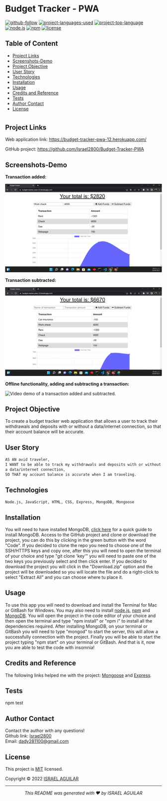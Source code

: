 # Budget Tracker - PWA

[![github-follow](https://img.shields.io/github/followers/israel2800?label=Follow&logoColor=blue&style=social)](https://github.com/israel2800)
[![project-languages-used](https://img.shields.io/github/languages/count/israel2800/team-profile-generator-challenge?color=important)](https://github.com/israel2800/Budget-Tracker-PWA)
[![project-top-language](https://img.shields.io/github/languages/top/israel2800/Budget-Tracker-PWA?color=orange)](https://github.com/israel2800/Budget-Tracker-PWA)
[![node.js](https://img.shields.io/node/v/c?color=orange)](https://nodejs.org/en/)
[![npm](https://img.shields.io/npm/v/npm?color=orange&logo=npm)](https://www.npmjs.com/package/inquirer)
[![license](https://img.shields.io/badge/License-MIT-brightgreen.svg)](https://choosealicense.com/licenses/mit/)

## Table of Content
* [ Project Links ](#Project-Links)
* [ Screenshots-Demo ](#Screenshots)
* [ Project Objective ](#Project-Objective)
* [ User Story ](#User-Story)
* [ Technologies ](#Technologies)
* [ Installation ](#Installation)
* [ Usage ](#Usage)
* [ Credits and Reference ](#Credits-and-Reference)
* [ Tests ](#Tests)
* [ Author Contact ](#Author-Contact)
* [ License ](#License)
#

##  Project Links

Web application link:
https://budget-tracker-pwa-12.herokuapp.com/

GitHub project:
https://github.com/Israel2800/Budget-Tracker-PWA

## Screenshots-Demo

**Transaction added:**

![Screenshot of a transaction added.](images/screenshot-1.png)

**Transaction subtracted:**

![Screenshot of a transaction subtracted.](images/screenshot-2.png)

**Offline functionality, adding and subtracting a transaction:**

![Video demo of a transaction added and subtracted.](images/video-3.gif)


## Project Objective
To create a budget tracker web application that allows a user to track their withdrawals and deposits with or without a data/internet connection, so that their account balance will be accurate.

## User Story
```
AS AN avid traveler,
I WANT to be able to track my withdrawals and deposits with or without a data/internet connection,
SO THAT my account balance is accurate when I am traveling.
```

## Technologies 
```
Node.js, JavaScript, HTML, CSS, Express, MongoDB, Mongoose
```

## Installation
You will need to have installed MongoDB, [click here](https://www.mongodb.com/docs/manual/tutorial/install-mongodb-on-windows/) for a quick guide to install MongoDB.
Access to the GitHub project and clone or download the project, you can do this by clicking in the green button with the word "Code". If you decided to clone the repo you need to choose one of the SSH/HTTPS keys and copy one, after this you will need to open the terminal of your choice and type "git clone 'key'" you will need to paste one of the two keys you previously select and then click enter. If you decided to download the project you will click in the "Download.zip" option and the project will be downloaded so you will locate the file and do a right-click to select "Extract All" and you can choose where tu place it.

## Usage 
To use this app you will need to download and install the Terminal for Mac or GitBash for Windows. You may also need to install [node.js](https://nodejs.org/en/), [npm](https://www.npmjs.com/) and [MongoDB](https://www.mongodb.com/docs/manual/tutorial/install-mongodb-on-windows/). You will open the project in the code editor of your choice and then open the terminal and type "npm install" or "npm i" to install all the dependencies required. After installing MongoDB, on your terminal or GitBash you will need to type "mongod" to start the server, this will allow a successfully connection with the project. Finally you will be able to start the project typing "npm start" on your terminal or GitBash. And that is it, now you are able to test the code with insomnia!

## Credits and Reference
The following links helped me with the project: [Mongoose](https://www.npmjs.com/package/mongoose) and [Express](https://www.npmjs.com/package/express).

## Tests
npm test

## Author Contact
Contact the author with any questions!<br>
Github link: [Israel2800](https://github.com/israel2800)<br>
Email: dady281100@gmail.com

## License
This project is [MIT](https://choosealicense.com/licenses/mit/) licensed.<br />

Copyright © 2022 [ISRAEL AGUILAR](https://github.com/israel2800)

<hr>
<p align='center'><i>
This README was generated with ❤️ by ISRAEL AGUILAR
</i></p>

